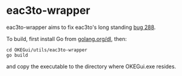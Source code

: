 eac3to-wrapper
==============

eac3to-wrapper aims to fix eac3to's long standing [bug 288](http://bugs.madshi.net/view.php?id=288).

To build, first install Go from [golang.org/dl](https://golang.org/dl/), then:
```
cd OKEGui/utils/eac3to-wrapper
go build
```
and copy the executable to the directory where OKEGui.exe resides.
